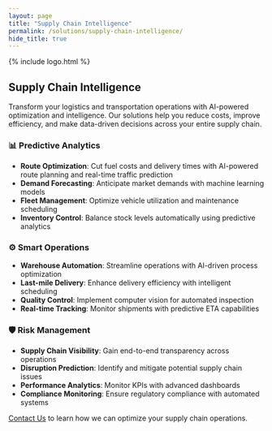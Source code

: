 ```yaml
---
layout: page
title: "Supply Chain Intelligence"
permalink: /solutions/supply-chain-intelligence/
hide_title: true
---
```


{% include logo.html %}

## Supply Chain Intelligence

Transform your logistics and transportation operations with AI-powered optimization and intelligence. Our solutions help you reduce costs, improve efficiency, and make data-driven decisions across your entire supply chain.

### 📊 Predictive Analytics
- **Route Optimization**: Cut fuel costs and delivery times with AI-powered route planning and real-time traffic prediction
- **Demand Forecasting**: Anticipate market demands with machine learning models
- **Fleet Management**: Optimize vehicle utilization and maintenance scheduling
- **Inventory Control**: Balance stock levels automatically using predictive analytics

### ⚙️ Smart Operations
- **Warehouse Automation**: Streamline operations with AI-driven process optimization
- **Last-mile Delivery**: Enhance delivery efficiency with intelligent scheduling
- **Quality Control**: Implement computer vision for automated inspection
- **Real-time Tracking**: Monitor shipments with predictive ETA capabilities

### 🛡️ Risk Management
- **Supply Chain Visibility**: Gain end-to-end transparency across operations
- **Disruption Prediction**: Identify and mitigate potential supply chain issues
- **Performance Analytics**: Monitor KPIs with advanced dashboards
- **Compliance Monitoring**: Ensure regulatory compliance with automated systems


[Contact Us](/contact) to learn how we can optimize your supply chain operations.